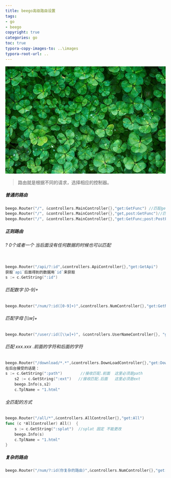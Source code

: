 ```yaml
---
title: beego高级路由设置
tags: 
- go
- beego
copyright: true
categories: go 
toc: true
typora-copy-images-to: ..\images
typora-root-url: ..
---
```




![ä¸å¶è, æ¤ç©, ç"¿è², æ¤è¢", èæ¯, ç"¿å, èªç¶](/images/clover-1225988__340.jpg)

<!-- more -->

> 路由就是根据不同的请求，选择相应的控制器。

##### 普通的路由

```go
beego.Router("/", &controllers.MainController{},"get:GetFunc") //匹配get方法
beego.Router("/", &controllers.MainController{},"get,post:GetFunc")//匹配post方法
beego.Router("/", &controllers.MainController{},"get:GetFunc;post:PostFunc")//分别匹配get、post方法
```

##### 正则路由

######  ?  0个或者一个  当后面没有任何数据的时候也可以匹配

```go

beego.Router("/api/?:id",&controllers.ApiController{},"get:GetApi") 
获取`api`后面得到的数据用`id`来获取
s := c.GetString(":id")
```

###### 匹配数字 [0-9]+   

``` go
beego.Router("/num/?:id([0-9]+)",&controllers.NumController{},"get:GetNum") //只能匹配数字
```

######  匹配字母 [\\\\w]+ 

```go
beego.Router("/user/:id([\\w]+)", &controllers.UserNameController{}, "get:GetUserName") //只能匹配【0-9，a-z,A-Z】的组合
```

######  匹配    xxx.xxx   .前面的字符和后面的字符

```go
beego.Router("/download/*.*",&controllers.DownLoadController{},"get:DownLoadFile")
在后台接受的话是：
s := c.GetString(":path")   	 //接收匹配.前面  这里必须是path
	s2 := c.GetString(":ext") 	//接收匹配.后面   这里必须是ext
	beego.Info(s,s2)
	c.TplName = "1.html"
```

###### 全匹配的方式

```go
beego.Router("/all/*",&controllers.AllController{},"get:All") 
func (c *AllController) All()  {
	s := c.GetString(":splat")  //splat 固定 不能更改       
	beego.Info(s)            
	c.TplName = "1.html"
}
```



##### 复杂的路由

```go
beego.Router("/num/?:id(你复杂的路由)",&controllers.NumController{},"get:GetNum") 
```







